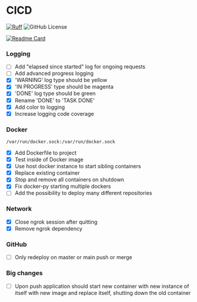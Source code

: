# CICD
[![Ruff](https://img.shields.io/endpoint?url=https://raw.githubusercontent.com/astral-sh/ruff/main/assets/badge/v2.json)](https://github.com/astral-sh/ruff) ![GitHub License](https://img.shields.io/github/license/Weebywoo/CICD)

[![Readme Card](https://github-readme-stats.vercel.app/api/pin/?username=Weebywoo&repo=CICD)](https://github.com/anuraghazra/github-readme-stats)

### Logging

- [ ] Add "elapsed since started" log for ongoing requests
- [ ] Add advanced progress logging
- [x] 'WARNING' log type should be yellow
- [x] 'IN PROGRESS' type should be magenta
- [x] 'DONE' log type should be green
- [x] Rename 'DONE' to 'TASK DONE'
- [x] Add color to logging
- [x] Increase logging code coverage

### Docker

``/var/run/docker.sock:/var/run/docker.sock``

- [x] Add Dockerfile to project
- [x] Test inside of Docker image
- [x] Use host docker instance to start sibling containers
- [x] Replace existing container
- [x] Stop and remove all containers on shutdown
- [x] Fix docker-py starting multiple dockers
- [ ] Add the possibility to deploy many different repositories

### Network

- [x] Close ngrok session after quitting
- [x] Remove ngrok dependency

### GitHub

- [ ] Only redeploy on master or main push or merge

### Big changes

- [ ] Upon push application should start new container with new instance of itself with new image and replace itself,
  shutting down the old container
